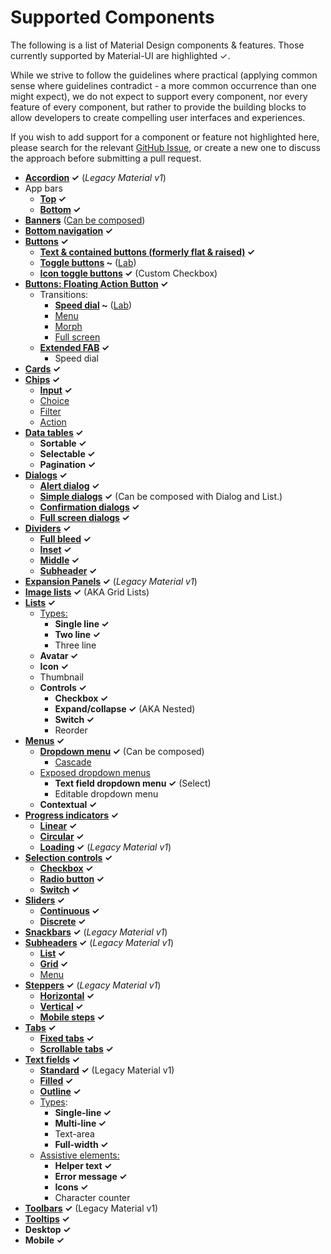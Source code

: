 # Supported Components

<p class="description">The following is a list of Material Design components & features. Those currently supported by Material-UI are highlighted ✓.</p>

While we strive to follow the guidelines where practical (applying
common sense where guidelines contradict - a more common occurrence than
one might expect), we do not expect to support every component, nor every
feature of every component, but rather to provide the building blocks to
allow developers to create compelling user interfaces and experiences.

If you wish to add support for a component or feature not highlighted
here, please search for the relevant [GitHub Issue](https://github.com/quizlet/material-ui/issues), or create a new one
to discuss the approach before submitting a pull request.

- **[Accordion](https://material.io/archive/guidelines/components/expansion-panels.html) ✓** (_Legacy Material v1_)
- App bars
  - **[Top](https://material.io/design/components/app-bars-top.html) ✓**
  - **[Bottom](https://material.io/design/components/app-bars-bottom.html) ✓**
- **[Banners](https://material.io/design/components/banners.html)** ([Can be composed](https://medium.com/material-ui/introducing-material-ui-design-system-93e921beb8df))
- **[Bottom navigation](https://material.io/design/components/bottom-navigation.html) ✓**
- **[Buttons](https://material.io/design/components/buttons.html) ✓**
  - **[Text & contained buttons (formerly flat & raised)](https://material.io/design/components/buttons.html) ✓**
  - **[Toggle buttons](https://material.io/design/components/buttons.html#buttons-toggle-buttons) ~** ([Lab](/components/about-the-lab/))
  - **[Icon toggle buttons](https://material.io/design/components/buttons.html#toggle-button) ✓** (Custom Checkbox)
- **[Buttons: Floating Action Button](https://material.io/design/components/buttons-floating-action-button.html) ✓**
  - Transitions:
    - **[Speed dial](https://material.io/design/components/buttons-floating-action-button.html#types-of-transitions) ~** ([Lab](/components/about-the-lab/))
    - [Menu](https://material.io/design/components/buttons-floating-action-button.html#types-of-transitions)
    - [Morph](https://material.io/design/components/buttons-floating-action-button.html#types-of-transitions)
    - [Full screen](https://material.io/design/components/buttons-floating-action-button.html#types-of-transitions)
  - **[Extended FAB](https://material.io/design/components/buttons-floating-action-button.html#extended-fab) ✓**
    - Speed dial
- **[Cards](https://material.io/design/components/cards.html) ✓**
- **[Chips](https://material.io/design/components/chips.html) ✓**
  - **[Input](https://material.io/design/components/chips.html#input-chips) ✓**
  - [Choice](https://material.io/design/components/chips.html#choice-chips)
  - [Filter](https://material.io/design/components/chips.html#filter-chips)
  - [Action](https://material.io/design/components/chips.html#action-chips)
- **[Data tables](https://material.io/design/components/data-tables.html) ✓**
  - **Sortable ✓**
  - **Selectable ✓**
  - **Pagination ✓**
- **[Dialogs](https://material.io/design/components/dialogs.html) ✓**
  - **[Alert dialog](https://material.io/design/components/dialogs.html#alert-dialog) ✓**
  - **[Simple dialogs](https://material.io/design/components/dialogs.html#simple-dialog) ✓** (Can be composed with Dialog and List.)
  - **[Confirmation dialogs](https://material.io/design/components/dialogs.html#confirmation-dialog) ✓**
  - **[Full screen dialogs](https://material.io/design/components/dialogs.html#full-screen-dialog) ✓**
- **[Dividers](https://material.io/design/components/dividers.html) ✓**
  - **[Full bleed](https://material.io/design/components/dividers.html#types) ✓**
  - **[Inset](https://material.io/design/components/dividers.html#types) ✓**
  - **[Middle](https://material.io/design/components/dividers.html#types) ✓**
  - **[Subheader](https://material.io/design/components/dividers.html#types) ✓**
- **[Expansion Panels](https://material.io/archive/guidelines/components/expansion-panels.html) ✓** (*Legacy Material v1*)
- **[Image lists](https://material.io/design/components/image-lists.html) ✓** (AKA Grid Lists)
- **[Lists](https://material.io/design/components/lists.html) ✓**
  - [Types:](https://material.io/design/components/lists.html#types)
    - **Single line ✓**
    - **Two line ✓**
    - Three line
  - **Avatar ✓**
  - **Icon ✓**
  - Thumbnail
  - **Controls ✓**
    - **Checkbox ✓**
    - **Expand/collapse ✓** (AKA Nested)
    - **Switch ✓**
    - Reorder
- **[Menus](https://material.io/design/components/menus.html) ✓**
  - **[Dropdown menu](https://material.io/design/components/menus.html#dropdown-menu) ✓** (Can be composed)
    - [Cascade](https://material.io/design/components/menus.html#dropdown-menu)
  - [Exposed dropdown menus](https://material.io/design/components/menus.html#exposed-dropdown-menu)
    - **Text field dropdown menu ✓** (Select)
    - Editable dropdown menu
  - **Contextual ✓**
- **[Progress indicators](https://material.io/design/components/progress-indicators.html) ✓**
  - **[Linear](https://material.io/design/components/progress-indicators.html#linear-progress-indicators) ✓**
  - **[Circular](https://material.io/design/components/progress-indicators.html#circular-progress-indicators) ✓**
  - **[Loading](https://material.io/archive/guidelines/components/progress-activity.html) ✓** (*Legacy Material v1*)
- **[Selection controls](https://material.io/design/components/selection-controls.html) ✓**
  - **[Checkbox](https://material.io/design/components/selection-controls.html#checkboxes) ✓**
  - **[Radio button](https://material.io/design/components/selection-controls.html#radio-buttons) ✓**
  - **[Switch](https://material.io/design/components/selection-controls.html#switches) ✓**
- **[Sliders](https://material.io/design/components/sliders.html) ✓**
  - **[Continuous](https://material.io/design/components/sliders.html#continuous-slider) ✓**
  - **[Discrete](https://material.io/design/components/sliders.html#discrete-slider) ✓**
- **[Snackbars](https://material.io/design/components/snackbars.html) ✓** (*Legacy Material v1*)
- **[Subheaders](https://material.io/archive/guidelines/components/subheaders.html) ✓** (*Legacy Material v1*)
  - **[List](https://material.io/archive/guidelines/components/subheaders.html#subheaders-list-subheaders) ✓**
  - **[Grid](https://material.io/archive/guidelines/components/subheaders.html#subheaders-list-subheaders) ✓**
  - [Menu](https://material.io/archive/guidelines/components/subheaders.html#subheaders-list-subheaders)
- **[Steppers](https://material.io/archive/guidelines/components/steppers.html) ✓** (*Legacy Material v1*)
  - **[Horizontal](https://material.io/archive/guidelines/components/steppers.html#steppers-types-of-steppers) ✓**
  - **[Vertical](https://material.io/archive/guidelines/components/steppers.html#steppers-types-of-steppers) ✓**
  - **[Mobile steps](https://material.io/archive/guidelines/components/steppers.html#steppers-types-of-steps) ✓**
- **[Tabs](https://material.io/design/components/tabs.html) ✓**
  - **[Fixed tabs](https://material.io/design/components/tabs.html#fixed-tabs) ✓**
  - **[Scrollable tabs](https://material.io/design/components/tabs.html#scrollable-tabs) ✓**
- **[Text fields](https://material.io/design/components/text-fields.html) ✓**
  - **[Standard](https://material.io/archive/guidelines/components/text-fields.html) ✓** (Legacy Material v1)
  - **[Filled](https://material.io/design/components/text-fields.html#filled-text-field) ✓**
  - **[Outline](https://material.io/design/components/text-fields.html#outlined-text-field) ✓**
  - [Types](https://material.io/design/components/text-fields.html#input-types):
    - **Single-line ✓**
    - **Multi-line ✓**
    - Text-area
    - **Full-width ✓**
  - [Assistive elements:](https://material.io/design/components/text-fields.html#anatomy)
    - **Helper text ✓**
    - **Error message ✓**
    - **Icons ✓**
    - Character counter
- **[Toolbars](https://material.io/archive/guidelines/components/toolbars.html) ✓** (Legacy Material v1)
-  **[Tooltips](https://material.io/design/components/tooltips.html) ✓**
  -  **Desktop ✓**
  -  **Mobile ✓**
